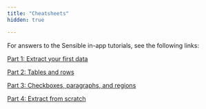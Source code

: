 ```yaml
---
title: "Cheatsheets"
hidden: true

---
```


For answers to the Sensible in-app tutorials, see the following links:

[Part 1: Extract your first data](doc:cheat-1)

[Part 2: Tables and rows](doc:cheat-2)

[Part 3: Checkboxes, paragraphs, and regions](doc:cheat-3)

[Part 4: Extract from scratch](doc:cheat-4)





